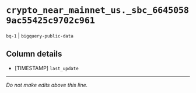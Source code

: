 # `crypto_near_mainnet_us._sbc_66450589ac55425c9702c961`
`bq-1` | `bigquery-public-data`

## Column details
* [TIMESTAMP] `last_update`

-------------------------------------------------------------------------------
*Do not make edits above this line.*
